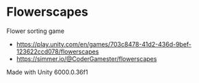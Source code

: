 # Flowerscapes
Flower sorting game

- https://play.unity.com/en/games/703c8478-41d2-436d-9bef-123622ccd078/flowerscapes
- https://simmer.io/@CoderGamester/flowerscapes

Made with Unity 6000.0.36f1
